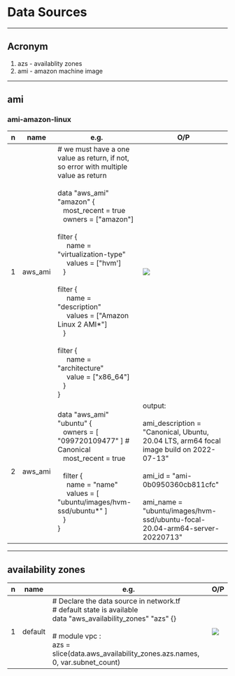 # Data Sources

---

## Acronym
1. azs - availablity zones
2. ami - amazon machine image

---

## ami
### ami-amazon-linux
|n|name|e.g.|O/P|
|-|----|----|---|
|1|aws_ami|# we must have a one value as return, if not, so error with multiple value as return <br/><br/>data "aws_ami" "amazon" { <br/> &ensp; most_recent = true <br/> &ensp; owners = ["amazon"] <br/><br/> filter { <br/> &ensp;&ensp; name = "virtualization-type" <br/> &ensp;&ensp; values = ["hvm'] <br/> &ensp; } <br/><br/> filter { <br/> &ensp;&ensp; name = "description" <br/> &ensp;&ensp; values = ["Amazon Linux 2 AMI*"] <br/> &ensp; } <br/><br/> filter { <br/> &ensp;&ensp; name = "architecture" <br/> &ensp;&ensp; value = ["x86_64"] <br/> &ensp; } <br/> } | [<img src="https://i.imgur.com/MLXE3JL.png">](https://i.imgur.com/MLXE3JL.png) |
|2|aws_ami|data "aws_ami" "ubuntu" { <br/> &ensp; owners = [ "099720109477" ] # Canonical <br/> &ensp; most_recent = true <br/><br/> &ensp; filter { <br/> &ensp;&ensp; name = "name" <br/> &ensp;&ensp; values = [ "ubuntu/images/hvm-ssd/ubuntu*" ] <br/> &ensp; } <br/> } | output: <br/><br/> ami_description = "Canonical, Ubuntu, 20.04 LTS, arm64 focal image build on 2022-07-13" <br/><br/> ami_id = "ami-0b0950360cb811cfc" <br/><br/> ami_name = "ubuntu/images/hvm-ssd/ubuntu-focal-20.04-arm64-server-20220713" |


---

## availability zones
|n|name|e.g.|O/P|
|-|----|----|---|
|1|default|# Declare the data source in network.tf <br/> # default state is available <br/> data "aws_availability_zones" "azs" {} <br/><br/> # module vpc : <br/> azs = slice(data.aws_availability_zones.azs.names, 0, var.subnet_count) | [<img src="https://i.imgur.com/hgniYcY.png">](https://i.imgur.com/hgniYcY.png) |
